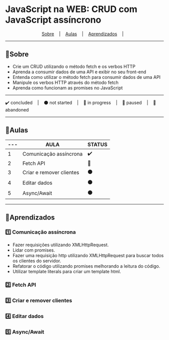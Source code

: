 # JavaScript na WEB: CRUD com JavaScript assíncrono

<p align="center">
  <a href="#sobre">Sobre</a> &nbsp;&nbsp;&nbsp;|&nbsp;&nbsp;&nbsp;
  <a href="#aulas">Aulas</a> &nbsp;&nbsp;&nbsp;|&nbsp;&nbsp;&nbsp;
  <a href="#aprendizados">Aprendizados</a> &nbsp;&nbsp;&nbsp;|&nbsp;&nbsp;&nbsp;
</p>

---

## 📌Sobre
<ul>
  <li>Crie um CRUD utilizando o método fetch e os verbos HTTP </li>
  <li> Aprenda a consumir dados de uma API e exibir no seu front-end </li>
  <li> Entenda como utilizar o método fetch para consumir dados de uma API </li>
  <li> Manipule os verbos HTTP através do método fetch </li>
  <li> Aprenda como funcionam as promises no JavaScript </li>
</ul>

---

<p>
  ✔️ concluded &nbsp;&nbsp;&nbsp;|&nbsp;&nbsp;&nbsp;
  ⚫ not started &nbsp;&nbsp;&nbsp;|&nbsp;&nbsp;&nbsp;
  🔵 in progress &nbsp;&nbsp;&nbsp;|&nbsp;&nbsp;&nbsp;
  🔶 paused &nbsp;&nbsp;&nbsp;|&nbsp;&nbsp;&nbsp;
  🔴 abandoned 
</p>

---

## 📖Aulas 

| --- | AULA | STATUS |
| --- | --- | --- |
| 1 | Comunicação assíncrona | ✔️ |
| 2 | Fetch API | 🔵 |
| 3 | Criar e remover clientes | ⚫ |
| 4 | Editar dados | ⚫ |
| 5 | Async/Await | ⚫ |

---

## 🚀Aprendizados 

### 1️⃣ Comunicação assíncrona
<ul>
  <li>Fazer requisições utilizando XMLHttpRequest.</li>
  <li>Lidar com promises.</li>
  <li>Fazer uma requisição http utilizando XMLHttpRequest para buscar todos os clientes do servidor.</li>
  <li>Refatorar o código utilizando promises melhorando a leitura do código.</li>
  <li>Utilizar template literals para criar um template html.</li>
</ul>


### 2️⃣ Fetch API
### 3️⃣ Criar e remover clientes
### 4️⃣ Editar dados
### 5️⃣ Async/Await